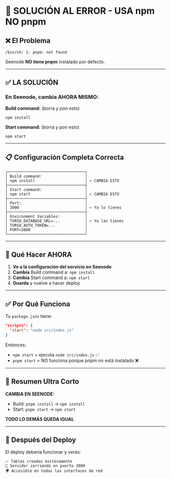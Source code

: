 # 🚨 SOLUCIÓN AL ERROR - USA npm NO pnpm

## ❌ El Problema
```
/bin/sh: 1: pnpm: not found
```

Seenode **NO tiene pnpm** instalado por defecto.

---

## ✅ LA SOLUCIÓN

### En Seenode, cambia AHORA MISMO:

**Build command:** (borra y pon esto)
```
npm install
```

**Start command:** (borra y pon esto)
```
npm start
```

---

## 📋 Configuración Completa Correcta

```
┌──────────────────────────────────┐
│ Build command:                   │
│ npm install                      │ ← CAMBIA ESTO
├──────────────────────────────────┤
│ Start command:                   │
│ npm start                        │ ← CAMBIA ESTO
├──────────────────────────────────┤
│ Port:                            │
│ 3000                             │ ← Ya lo tienes
├──────────────────────────────────┤
│ Environment Variables:           │
│ TURSO_DATABASE_URL=...           │ ← Ya las tienes
│ TURSO_AUTH_TOKEN=...             │
│ PORT=3000                        │
└──────────────────────────────────┘
```

---

## 🔄 Qué Hacer AHORA

1. **Ve a la configuración del servicio en Seenode**
2. **Cambia** Build command a: `npm install`
3. **Cambia** Start command a: `npm start`
4. **Guarda** y vuelve a hacer deploy

---

## ✅ Por Qué Funciona

Tu `package.json` tiene:
```json
"scripts": {
  "start": "node src/index.js"
}
```

Entonces:
- `npm start` = ejecuta `node src/index.js` ✅
- `pnpm start` = NO funciona porque pnpm no está instalado ❌

---

## 🎯 Resumen Ultra Corto

**CAMBIA EN SEENODE:**
- Build: `pnpm install` → `npm install`
- Start: `pnpm start` → `npm start`

**TODO LO DEMÁS QUEDA IGUAL**

---

## 🧪 Después del Deploy

El deploy debería funcionar y verás:
```
✅ Tablas creadas exitosamente
🚀 Servidor corriendo en puerto 3000
🌍 Accesible en todas las interfaces de red
```
